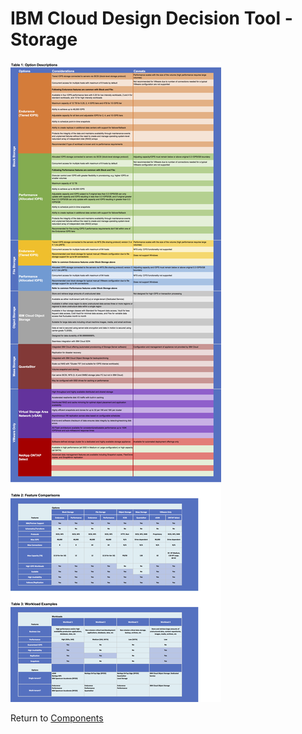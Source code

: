 # IBM Cloud Design Decision Tool - Storage

![Options](/images/storage.png)

Return to [Components](/README.md)
